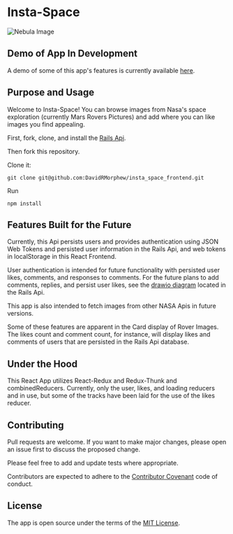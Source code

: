 # Insta-Space

![Nebula Image](https://lh3.googleusercontent.com/YGJ77qN9KiwctZgfqV8Bf3hNo0rZvcFaPKDTkvtS6kVbtwyCS80Pm6dpXzJCCLZE1Q)

## Demo of App In Development

A demo of some of this app's features is currently available [here](https://insta-space.netlify.app).

## Purpose and Usage

Welcome to Insta-Space! You can browse images from Nasa's space exploration (currently Mars Rovers Pictures) and add where you can like images you find appealing.

First, fork, clone, and install the [Rails Api](https://github.com/DavidRMorphew/insta_space_backend).

Then fork this repository.

Clone it:
```
git clone git@github.com:DavidRMorphew/insta_space_frontend.git
```
Run
```
npm install
```
## Features Built for the Future

Currently, this Api persists users and provides authentication using JSON Web Tokens and persisted user information in the Rails Api, and web tokens in localStorage in this React Frontend.

User authentication is intended for future functionality with persisted user likes, comments, and responses to comments. For the future plans to add comments, replies, and persist user likes, see the  [drawio diagram](/Users/Morpheus299800/Projects/coding_challenges/my-insta-space-split/insta-space-backend/insta_space_backend/database_table.png) located in the Rails Api.

This app is also intended to fetch images from other NASA Apis in future versions.

Some of these features are apparent in the Card display of Rover Images. The likes count and comment count, for instance, will display likes and comments of users that are persisted in the Rails Api database.

## Under the Hood

This React App utilizes React-Redux and Redux-Thunk and combinedReducers. Currently, only the user, likes, and loading reducers and in use, but some of the tracks have been laid for the use of the likes reducer.

## Contributing

Pull requests are welcome. If you want to make major changes, please open an issue first to discuss the proposed change.

Please feel free to add and update tests where appropriate.

Contributors are expected to adhere to the [Contributor Covenant](https://www.contributor-covenant.org/) code of conduct.

## License

The app is open source under the terms of the [MIT License](https://github.com/DavidRMorphew/insta_space_frontend/blob/main/LICENSE.TXT).
